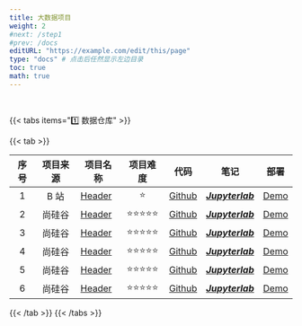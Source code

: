 ```yaml
---
title: 大数据项目
weight: 2
#next: /step1
#prev: /docs
editURL: "https://example.com/edit/this/page"
type: "docs" # 点击后任然显示左边目录
toc: true
math: true
---
```


<br>




{{< tabs items="1️⃣ 数据仓库" >}}

  {{< tab >}}
  
| 序号    | 项目来源 | 项目名称  | 项目难度 | 代码 | 笔记 | 部署 |
| :-: | :-----------: |----------- |:-----------: |:-----------:| :-----------: |:-----------: |
| 1 | B 站    | [Header](/project/page_001_test/) | ⭐           | [Github]() | [***Jupyterlab***]() | [Demo]() |
| 2 | 尚硅谷  | [Header](/project/page_001_test/) | ⭐⭐⭐⭐⭐ | [Github]() | [***Jupyterlab***]() | [Demo]() |
| 3 | 尚硅谷  | [Header](/project/page_001_test/) | ⭐⭐⭐⭐⭐ | [Github]() | [***Jupyterlab***]() | [Demo]() |
| 4 | 尚硅谷  | [Header](/project/page_001_test/) | ⭐⭐⭐⭐⭐ | [Github]() | [***Jupyterlab***]() | [Demo]() |
| 5 | 尚硅谷  | [Header](/project/page_001_test/) | ⭐⭐⭐⭐⭐ | [Github]() | [***Jupyterlab***]() | [Demo]() |
| 6 | 尚硅谷  | [Header](/project/page_001_test/) | ⭐⭐⭐⭐⭐ | [Github]() | [***Jupyterlab***]() | [Demo]() |

  {{< /tab >}}
{{< /tabs >}}